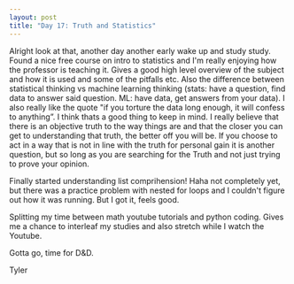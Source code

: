```yaml
---
layout: post
title: "Day 17: Truth and Statistics"
---
```

Alright look at that, another day another early wake up and study study. Found a nice free course on intro to statistics and I'm really enjoying how the professor is teaching it. Gives a good high level overview of the subject and how it is used and some of the pitfalls etc. Also the difference between statistical thinking vs machine learning thinking (stats: have a question, find data to answer said question. ML: have data, get answers from your data). I also really like the quote "if you torture the data long enough, it will confess to anything”. I think thats a good thing to keep in mind. I really believe that there is an objective truth to the way things are and that the closer you can get to understanding that truth, the better off you will be. If you choose to act in a way that is not in line with the truth for personal gain it is another question, but so long as you are searching for the Truth and not just trying to prove your opinion.

Finally started understanding list comprihension! Haha not completely yet, but there was a practice problem with nested for loops and I couldn't figure out how it was running. But I got it, feels good.

Splitting my time between math youtube tutorials and python coding. Gives me a chance to interleaf my studies and also stretch while I watch the Youtube.

Gotta go, time for D&D.

Tyler

